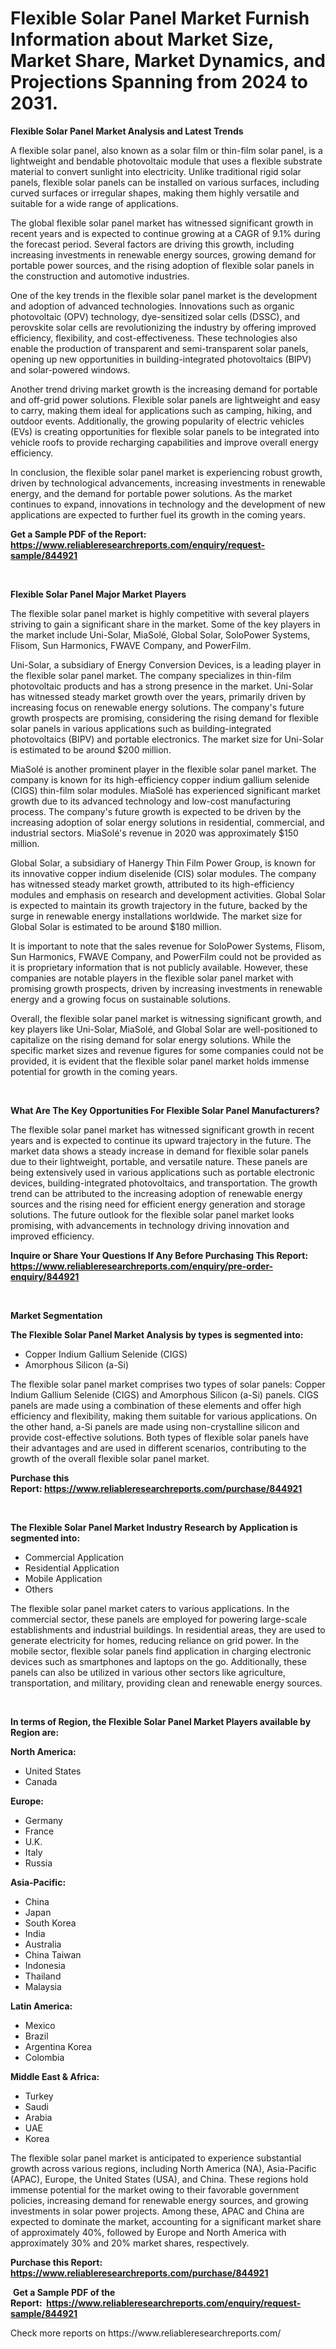 <p><h1>Flexible Solar Panel Market Furnish Information about Market Size, Market Share, Market Dynamics, and Projections Spanning from 2024 to 2031.</h1></p><p><strong>Flexible Solar Panel Market Analysis and Latest Trends</strong></p>
<p><p>A flexible solar panel, also known as a solar film or thin-film solar panel, is a lightweight and bendable photovoltaic module that uses a flexible substrate material to convert sunlight into electricity. Unlike traditional rigid solar panels, flexible solar panels can be installed on various surfaces, including curved surfaces or irregular shapes, making them highly versatile and suitable for a wide range of applications.</p><p>The global flexible solar panel market has witnessed significant growth in recent years and is expected to continue growing at a CAGR of 9.1% during the forecast period. Several factors are driving this growth, including increasing investments in renewable energy sources, growing demand for portable power sources, and the rising adoption of flexible solar panels in the construction and automotive industries.</p><p>One of the key trends in the flexible solar panel market is the development and adoption of advanced technologies. Innovations such as organic photovoltaic (OPV) technology, dye-sensitized solar cells (DSSC), and perovskite solar cells are revolutionizing the industry by offering improved efficiency, flexibility, and cost-effectiveness. These technologies also enable the production of transparent and semi-transparent solar panels, opening up new opportunities in building-integrated photovoltaics (BIPV) and solar-powered windows.</p><p>Another trend driving market growth is the increasing demand for portable and off-grid power solutions. Flexible solar panels are lightweight and easy to carry, making them ideal for applications such as camping, hiking, and outdoor events. Additionally, the growing popularity of electric vehicles (EVs) is creating opportunities for flexible solar panels to be integrated into vehicle roofs to provide recharging capabilities and improve overall energy efficiency.</p><p>In conclusion, the flexible solar panel market is experiencing robust growth, driven by technological advancements, increasing investments in renewable energy, and the demand for portable power solutions. As the market continues to expand, innovations in technology and the development of new applications are expected to further fuel its growth in the coming years.</p></p>
<p><strong>Get a Sample PDF of the Report:&nbsp; <a href="https://www.reliableresearchreports.com/enquiry/request-sample/844921">https://www.reliableresearchreports.com/enquiry/request-sample/844921</a></strong></p>
<p>&nbsp;</p>
<p><strong>Flexible Solar Panel Major Market Players</strong></p>
<p><p>The flexible solar panel market is highly competitive with several players striving to gain a significant share in the market. Some of the key players in the market include Uni-Solar, MiaSolé, Global Solar, SoloPower Systems, Flisom, Sun Harmonics, FWAVE Company, and PowerFilm.</p><p>Uni-Solar, a subsidiary of Energy Conversion Devices, is a leading player in the flexible solar panel market. The company specializes in thin-film photovoltaic products and has a strong presence in the market. Uni-Solar has witnessed steady market growth over the years, primarily driven by increasing focus on renewable energy solutions. The company's future growth prospects are promising, considering the rising demand for flexible solar panels in various applications such as building-integrated photovoltaics (BIPV) and portable electronics. The market size for Uni-Solar is estimated to be around $200 million.</p><p>MiaSolé is another prominent player in the flexible solar panel market. The company is known for its high-efficiency copper indium gallium selenide (CIGS) thin-film solar modules. MiaSolé has experienced significant market growth due to its advanced technology and low-cost manufacturing process. The company's future growth is expected to be driven by the increasing adoption of solar energy solutions in residential, commercial, and industrial sectors. MiaSolé's revenue in 2020 was approximately $150 million.</p><p>Global Solar, a subsidiary of Hanergy Thin Film Power Group, is known for its innovative copper indium diselenide (CIS) solar modules. The company has witnessed steady market growth, attributed to its high-efficiency modules and emphasis on research and development activities. Global Solar is expected to maintain its growth trajectory in the future, backed by the surge in renewable energy installations worldwide. The market size for Global Solar is estimated to be around $180 million.</p><p>It is important to note that the sales revenue for SoloPower Systems, Flisom, Sun Harmonics, FWAVE Company, and PowerFilm could not be provided as it is proprietary information that is not publicly available. However, these companies are notable players in the flexible solar panel market with promising growth prospects, driven by increasing investments in renewable energy and a growing focus on sustainable solutions.</p><p>Overall, the flexible solar panel market is witnessing significant growth, and key players like Uni-Solar, MiaSolé, and Global Solar are well-positioned to capitalize on the rising demand for solar energy solutions. While the specific market sizes and revenue figures for some companies could not be provided, it is evident that the flexible solar panel market holds immense potential for growth in the coming years.</p></p>
<p>&nbsp;</p>
<p><strong>What Are The Key Opportunities For Flexible Solar Panel Manufacturers?</strong></p>
<p><p>The flexible solar panel market has witnessed significant growth in recent years and is expected to continue its upward trajectory in the future. The market data shows a steady increase in demand for flexible solar panels due to their lightweight, portable, and versatile nature. These panels are being extensively used in various applications such as portable electronic devices, building-integrated photovoltaics, and transportation. The growth trend can be attributed to the increasing adoption of renewable energy sources and the rising need for efficient energy generation and storage solutions. The future outlook for the flexible solar panel market looks promising, with advancements in technology driving innovation and improved efficiency.</p></p>
<p><strong>Inquire or Share Your Questions If Any Before Purchasing This Report: <a href="https://www.reliableresearchreports.com/enquiry/pre-order-enquiry/844921">https://www.reliableresearchreports.com/enquiry/pre-order-enquiry/844921</a></strong></p>
<p>&nbsp;</p>
<p><strong>Market Segmentation</strong></p>
<p><strong>The Flexible Solar Panel Market Analysis by types is segmented into:</strong></p>
<p><ul><li>Copper Indium Gallium Selenide (CIGS)</li><li>Amorphous Silicon (a-Si)</li></ul></p>
<p><p>The flexible solar panel market comprises two types of solar panels: Copper Indium Gallium Selenide (CIGS) and Amorphous Silicon (a-Si) panels. CIGS panels are made using a combination of these elements and offer high efficiency and flexibility, making them suitable for various applications. On the other hand, a-Si panels are made using non-crystalline silicon and provide cost-effective solutions. Both types of flexible solar panels have their advantages and are used in different scenarios, contributing to the growth of the overall flexible solar panel market.</p></p>
<p><strong>Purchase this Report:&nbsp;<a href="https://www.reliableresearchreports.com/purchase/844921">https://www.reliableresearchreports.com/purchase/844921</a></strong></p>
<p>&nbsp;</p>
<p><strong>The Flexible Solar Panel Market Industry Research by Application is segmented into:</strong></p>
<p><ul><li>Commercial Application</li><li>Residential Application</li><li>Mobile Application</li><li>Others</li></ul></p>
<p><p>The flexible solar panel market caters to various applications. In the commercial sector, these panels are employed for powering large-scale establishments and industrial buildings. In residential areas, they are used to generate electricity for homes, reducing reliance on grid power. In the mobile sector, flexible solar panels find application in charging electronic devices such as smartphones and laptops on the go. Additionally, these panels can also be utilized in various other sectors like agriculture, transportation, and military, providing clean and renewable energy sources.</p></p>
<p>&nbsp;</p>
<p><strong>In terms of Region, the Flexible Solar Panel Market Players available by Region are:</strong></p>
<p>
    <p> <strong> North America: </strong>
        <ul>
            <li>United States</li>
            <li>Canada</li>
        </ul>
        </p> 
    <p> <strong> Europe: </strong>
        <ul>
            <li>Germany</li>
            <li>France</li>
            <li>U.K.</li>
            <li>Italy</li>
            <li>Russia</li>
        </ul>
        </p> 
    <p> <strong> Asia-Pacific: </strong>
        <ul>
            <li>China</li>
            <li>Japan</li>
            <li>South Korea</li>
            <li>India</li>
            <li>Australia</li>
            <li>China Taiwan</li>
            <li>Indonesia</li>
            <li>Thailand</li>
            <li>Malaysia</li>
        </ul>
        </p> 
    <p> <strong> Latin America: </strong>
        <ul>
            <li>Mexico</li>
            <li>Brazil</li>
            <li>Argentina Korea</li>
            <li>Colombia</li>
        </ul>
        </p> 
    <p> <strong> Middle East & Africa: </strong>
        <ul>
            <li>Turkey</li>
            <li>Saudi</li>
            <li>Arabia</li>
            <li>UAE</li>
            <li>Korea</li>
        </ul>
    </p>
    </p>
<p><p>The flexible solar panel market is anticipated to experience substantial growth across various regions, including North America (NA), Asia-Pacific (APAC), Europe, the United States (USA), and China. These regions hold immense potential for the market owing to their favorable government policies, increasing demand for renewable energy sources, and growing investments in solar power projects. Among these, APAC and China are expected to dominate the market, accounting for a significant market share of approximately 40%, followed by Europe and North America with approximately 30% and 20% market shares, respectively.</p></p>
<p><strong>Purchase this Report: <a href="https://www.reliableresearchreports.com/purchase/844921">https://www.reliableresearchreports.com/purchase/844921</a></strong></p>
<p>&nbsp;<strong>Get a Sample PDF of the Report:&nbsp;&nbsp;<a href="https://www.reliableresearchreports.com/enquiry/request-sample/844921">https://www.reliableresearchreports.com/enquiry/request-sample/844921</a></strong></p>
<p><strong></strong></p>
<p>Check more reports on https://www.reliableresearchreports.com/</p>